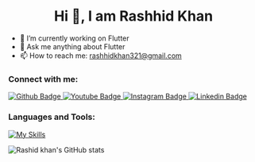  <h1 align="center">Hi 👋, I am Rashhid Khan</h1>

- 🔭 I’m currently working on Flutter
- 💬 Ask me anything about Flutter 
- 📫 How to reach me: rashhidkhan321@gmail.com
  
### Connect with me:
<div id="badges">
  <a href="https://github.com/Rashidkhan321">
    <img src="https://img.shields.io/badge/Github-white?style=for-the-badge&logo=Github&logoColor=black" alt="Github Badge"/>
  </a>
  <a href="https://www.youtube.com/channel/UCzlRZkmkjKgnXFkP1NeeHxg">
    <img src="https://img.shields.io/badge/YouTube-red?style=for-the-badge&logo=youtube&logoColor=dark" alt="Youtube Badge"/>
  </a>
   <a href="https://www.instagram.com/rashidkhan207">
    <img src="https://img.shields.io/badge/Instagram-purple?style=for-the-badge&logo=instagram&logoColor=white" alt="Instagram Badge"/>
  </a>
   <a href="linkedin.com/in/rashhid-khan-005182278">
    <img src="https://img.shields.io/badge/Linkedin-blue?style=for-the-badge&logo=linkedin&logoColor=white" alt="Linkedin Badge"/>
  </a>
  
</div>

### Languages and Tools:
[![My Skills](https://skillicons.dev/icons?i=flutter,dart,firebase,github,git,postman&perline=1)](https://skillicons.dev)

![Rashid khan's GitHub stats](https://github-readme-stats.vercel.app/api?username=Rashidkhan321&show_icons=true&theme=dark)




<br>
